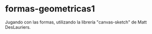 # formas-geometricas1

Jugando con las formas, utilizando la librería "canvas-sketch" de Matt DesLauriers.
